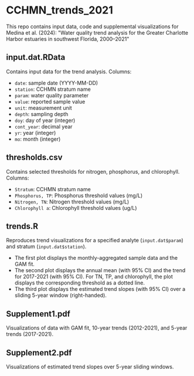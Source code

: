 # CCHMN_trends_2021

This repo contains input data, code and supplemental visualizations for Medina et al. (2024): "Water quality trend analysis for the Greater Charlotte Harbor estuaries in southwest Florida, 2000–2021"

## input.dat.RData

Contains input data for the trend analysis. Columns:

* `date`:			sample date (YYYY-MM-DD)
* `station`:		CCHMN stratum name
* `param`:			water quality parameter
* `value`:			reported sample value
* `unit`:			measurement unit
* `depth`:			sampling depth
* `doy`:			day of year (integer)
* `cont_year`:		decimal year
* `yr`:				year (integer)
* `mo`:				month (integer)

## thresholds.csv

Contains selected thresholds for nitrogen, phosphorus, and chlorophyll. Columns:

* `Stratum`:			CCHMN stratum name
* `Phosphorus, TP`:		Phosphorus threshold values (mg/L)
* `Nitrogen, TN`:		Nitrogen threshold values (mg/L)
* `Chlorophyll a`:		Chlorophyll threshold values (ug/L)

## trends.R

Reproduces trend visualizations for a specified analyte (`input.dat$param`) and stratum (`input.dat$station`).

* The first plot displays the monthly-aggregated sample data and the GAM fit.
* The second plot displays the annual mean (with 95% CI) and the trend for 2017-2021 (with 95% CI). For TN, TP, and chlorophyll, the plot displays the corresponding threshold as a dotted line.
* The third plot displays the estimated trend slopes (with 95% CI) over a sliding 5-year window (right-handed).

## Supplement1.pdf

Visualizations of data with GAM fit, 10-year trends (2012-2021), and 5-year trends (2017-2021).

## Supplement2.pdf

Visualizations of estimated trend slopes over 5-year sliding windows.